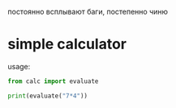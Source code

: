 постоянно всплывают баги, постепенно чиню

# simple calculator

usage:
```python
from calc import evaluate

print(evaluate("7*4"))
```
